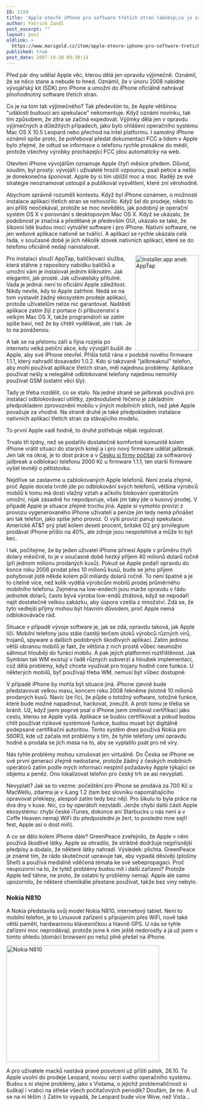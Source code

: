 ```yaml
---
ID: 2159
title: 'Apple otevře iPhone pro software třetích stran (a&nbsp;co je za tím)'
author: Patrick Zandl
post_excerpt: ""
layout: post
oldlink: >
  https://www.marigold.cz/item/apple-otevre-iphone-pro-software-tretich-stran-a-co-je-za-tim
published: true
post_date: 2007-10-20 09:30:14
---
```

Před pár dny udělal Apple věc, kterou dělá jen opravdu výjimečně. Oznámil, že se něco stane a nebude to hned. Oznámil, že v únoru 2008 nabídne vývojářský kit (SDK) pro iPhone a umožní do iPhone oficiálně nahrávat plnohodnotný software třetích stran. 

Co je na tom tak výjimečného? Tak především to, že Apple většinou "události budoucí ani spekulace" nekomentuje.  Když oznámí novinku, tak tím způsobem, že zítra se začíná expedovat. Výjimky dělá jen v opravdu výjimečných a důležitých případech, jako bylo ohlášení operačního systému Mac OS X 10.5 Leopard nebo přechod na Intel platformu. I samotný iPhone oznámil spíše proto, že potřeboval předat dokumentaci FCC a lidem v Apple bylo zřejmé, že odtud se informace o telefonu rychle prosákne do médií, protože všechny výrobky procházející FCC jdou automaticky na web. 

Otevření iPhone vývojářům oznamuje Apple čtyři měsíce předem. Důvod, soudím, byl prostý: vývojáři i uživatelé hrozili vzpourou, psali petice a nešlo je donekonečna šponovat. Apple by si tím ublížil moc a moc. Raději ze své strategie neoznamovat ustoupil a publikoval vysvětlení, které zní věrohodně. 

Abychom správně rozuměli kontextu. Když byl iPhone oznámen, o možnosti instalace aplikací třetích stran se nehovořilo. Když šel do prodeje, nikdo to ani příliš neočekával, protože se moc nevědělo, jak podobný je operační systém OS X v porovnání s desktopovým Mac OS X. Když se ukázalo, že podobnost je značná a předělané je především GUI, ukázalo se také, že šikovní lidé budou moci vytvářet software i pro iPhone. Nativní software, ne jen webové aplikace nativně se tvářící. A aplikací se rychle ukázala celá řada, v současné době je jich několik stovek nativních aplikací, které se do telefonu oficiálně nedají nainstalovat. <!--more-->

<a href="http://www.marigold.cz/wp-content/screenshot.png"><img src="http://www.marigold.cz/wp-content/_screenshot.png" width="166" height="250" alt="Installer.app aneb AppTap" title="Installer.app aneb AppTap" align="right" /></a>
Pro instalaci slouží AppTap, balíčkovací služba, která stáhne z repository nabídku balíčků a umožní vám je instalovat jedním kliknutím. Jak elegantní, jak prosté. Jak uživatelsky přítulné. Vada je jediná: není to oficiální Apple záležitost. Nikdy nevíte, kdy to Apple zatrhne. Nedá se na tom vystavět žádný ekosystém prodeje aplikací, protože uživatelům nelze nic garantovat. Naštěstí aplikace zatím žijí z portace či příbuzenství s velkým Mac OS X, takže programátoři se zatím spíše baví, než že by chtěli vydělávat, ale i tak. Je to na pováženou.

A tak se na přelomu září a října rozjela po internetu velká petiční akce, kdy vývojáři bušili do Apple, aby své iPhone otevřel. Přišla totiž rána v podobě nového firmware 1.1.1, který nahradil dosavadní 1.0.2. Kdo si takzvaně "jailbreaknul" telefon, aby mohl používat aplikace třetích stran, měl najednou problémy. Aplikace používat nešly a nelegálně odblokované telefony najednou nemohly používat GSM (ostatní věci šly).

Tady je třeba rozdělit, co se stalo. Na jedné straně se jailbreak používá pro instalaci odblokovávací utilitky, zjednodušeně řečeno je základním předpokladem zprovoznění mobilu v jiných mobilních sítích, než jaké Apple považuje za vhodné. Na straně druhé je také předpokladem instalace nativních aplikací třetích stran za stávajícího modelu. 

To první Apple vadí hodně, to druhé potřebuje nějak regulovat. 

Trvalo tři týdny, než se podařilo dostatečně komfortně komunitě kolem iPhone vrátit situaci do starých kolejí a i pro nový firmware udělat jailbreak. Jen tak na okraj, je to dost práce a v <a href="http://czechiphone.googlepages.com/odblokováníappleiphone">Česku si firmy počítají</a> za softwarový jailbreak a odblokaci telefonu 2000 Kč u firmware 1.1.1, ten starší firmware vyšel levněji o pětistovku. 

Nejdříve se zastavme u zablokovaných Apple telefonů. Není zcela zřejmé, proč Apple docela tvrdě jde po odblokování svých telefonů, většina výrobců mobilů k tomu má dosti vlažný vztah a ačkoliv blokování operátorům umožní, nijak zásadně ho nepodporuje, však jim taky jde o kusový prodej. V případě Apple je situace zřejmě trochu jiná. Apple si vymohlo provizi z provozu vygenerovaného iPhone uživateli a peníze jim tedy nemá přinášet ani tak telefon, jako spíše jeho provoz. O výši provizí panují spekulace. Americké AT&T prý platí kolem deseti procent, britské O2 prý privilegium prodávat iPhone přišlo na 40%, ale zdroje jsou nespolehlivé a může to být kec.

I tak, počítejme, že by jeden uživatel iPhone přinesl Apple v průměru čtyři dolary měsíčně, to je v současné době hezký příjem 40 milionů dolarů ročně (při jednom milionu prodaných kusů). Pokud se Apple podaří opravdu do konce roku 2008 prodat přes 10 milionů kusů, bude se jeho příjem pohybovat jistě někde kolem půl miliardy dolarů ročně. To není špatné a je to citelně více, než kolik vydělá výrobcům mobilů prodej průměrného mobilního telefonu. Zejména na low-endech jsou marže opravdu v řádu jednotek dolarů, často bývá výroba low-endů ztrátová, když se nepodaří najít dostatečně velkou zakázku, aby úspora vzešla z množství. Zdá se, že tyto vedlejší příjmy mohou být hlavním důvodem, proč Apple nemá odblokovávače rád.

Situace v případě vývoje software je, jak se zdá, opravdu taková, jak Apple líčí. Mobilní telefony jsou stále častěji terčem útoků výrobců různých virů, trojanů, spyware a dalších podobných škodlivých aplikací. Zatím jedinou větší obranou mobilů je fakt, že většina z nich prostě vůbec neumožní sáhnout hlouběji do funkcí mobilu. A pak jejich platformní roztříštěnost. Jak Symbian tak WM existují v řadě různých subverzí a hloubek implementací, což dělá problémy, když chcete využívat pro trojany hodně core funkce. U některých mobilů, byť používají třeba WM, nemusí být vůbec dostupné. 

V případě iPhone by mohla být situace jiná. iPhone zjevně bude představovat velkou masu, koncem roku 2008 řekněme jistotně 10 milionů prodaných kusů. Navíc lze říci, že půjde o totožný software, totožné funkce, které bude možné napadnout, hackovat, zneužít. A proti tomu je třeba se bránit. Už, když jsem poprvé psal o iPhone jsem zmiňoval certifikaci jako cestu, kterou se Apple vydá. Aplikace se budou certifikovat a pokud budou chtít používat rizikové systémové funkce, budou muset být digitálně podepsané certifikační autoritou. Tento systém dnes používá Nokia pro S60R3, kde už začala mít problémy s tím, že tyhle telefony umí opravdu hodně a prodala se jich masa na to, aby se vyplatilo psát pro ně viry. 

Nás tyhle problémy mohou vzrušovat jen virtuálně. Do Česka se iPhone ve své první generaci zřejmě nedostane, protože žádný z českých mobilních operátorů zatím podle mých informací nesplnil požadavky Apple týkající se objemu a peněz. Ono lokalizovat telefon pro český trh se asi nevyplatí. 

Nevyplatí? Jak se to vezme: počeštění pro iPhone se prodává za 700 Kč u MacWellu, zdarma je v iLang 1.2 (tam bez slovníku napomáhajícího opravovat překlepy, alespoň zatím tedy bez něj). Pro šikulu to byla práce na dva dny v kuse. Nic, co by operátoři nezvládli. Jenže chybí další části Apple ekosystému: chybí české iTunes, dokonce ani Starbucks u nás není a v Coffe Heaven nemají WiFi (to předposlední je žert, to poslední mne sejří fest, Apple asi o dost míň).

A co se dělo kolem iPhone dále? GreenPeace zveřejnilo, že Apple v něm používá škodlivé látky. Apple se ohradilo, že striktně dodržuje nejpřísnější předpisy a dodalo, že některé látky nahradí. Výsledek: plichta. GreenPeace je známé tím, že rádo skutečnost upravuje tak, aby vypadá děsivěji (plošiny Shell) a používá mediálně vděčená témata ke své sebepropagaci. Proč neupozorní na to, že tytéž problémy budou mít i další zařízení? Protože Apple teď táhne, ne proto, že ostatní ty problémy nemají. Apple ale samo upozornilo, že některé chemikálie přestane používat, takže bez viny nebylo. 

<h3>Nokia N810</h3>

A Nokia představila svůj model Nokia N810, internetový tablet. Není to mobilní telefon, je to Linuxové zařízení s připojením přes WiFi, nově také větší pamětí, hardwarovou klávesničkou a hlavně GPS. U nás se tyhle zařízení moc neprodávají, protože jsme k nim ještě nedorostly a já už jsem v tomto ohledu (domácí browsení po netu) plně přešel na iPhone. 

<a href="http://www.marigold.cz/wp-content/Nok5.jpg"><img src="http://www.marigold.cz/wp-content/_Nok5.jpg" width="400" height="306" alt="Nokia N810" title="Nokia N810"  /></a>

A pro uživatele macků nastává pravé posvícení už příští pátek, 26.10. To Apple uvolní do prodeje Leopard, novou verzi svého operačního systému. Budou s ní stejné problémy, jako s Vistama, o jejichž problematičnosti si šuškají i vrabci na střeše všech počítačových periodik? Doufám, že ne. A už se na ni těším :) Zatím to vypadá, že Leopard bude více Wow, než Vista...